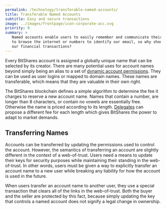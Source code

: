 ```yaml
---
permalink: /technology/transferable-named-accounts/
title: Transferable Named Accounts
subtitle: Easy and secure transactions
image: ../images/frontpage/icon-corporate-acc.svg
priority: 9
summary: >
   Named accounts enable users to easily remember and communicate their account information.  We don't use IP addresses
   to browse the internet or numbers to identify our email, so why shouldn't we have human-friendly account names for
   our financial transactions?
---
```


Every BitShares account is assigned a globally unique name that can be selected by its creator.  There are many
potential uses for account names beyond simply being an alias to a set of
[dynamic account permissions](/technology/dynamic-account-permissions).
They can be used as user logins or mapped to domain names.
These names are transferable, which means that they are valuable in their own right.

The BitShares blockchain defines a simple algorithm to determine the fee it charges to reserve a new account name.
Names that contain a number, are longer than 8 characters, or contain no vowels are essentially free.  Otherwise the
name is priced according to its length.   [Delegates](/technology/delegated-proof-of-stake-consensus) can propose a
different fee for each length which gives BitShares the power to adapt to market demands.

## Transferring Names

Accounts can be transferred by updating the permissions used to control the account. However, the semantics of
transferring an account are slightly different in the context of a web-of-trust.  Users need a means to update their
keys for security purposes while maintaining their standing in the web-of-trust.  In other words, users must be given a
way to explicitly transfer an account name to a new user while breaking any liability for how the account is used in the
future.

When users transfer an account name to another user, they use a special transaction that clears all of the links in the
web-of-trust.   Both the buyer and the seller are protected by this fact, because simply updating the key that controls
a named account does not signify a legal change in ownership.
